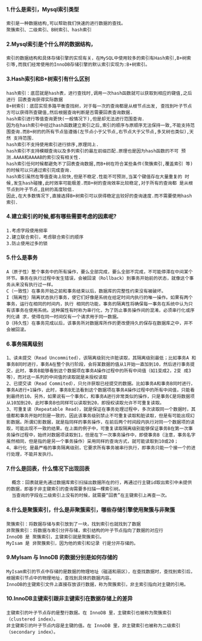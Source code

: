 #### 1.什么是索引，Mysql索引类型
    索引是一种数据结构,可以帮助我们快速的进行数据的查找。
    聚簇索引、二级索引、B树索引、hash索引
#### 2.Mysql索引是个什么样的数据结构，
    索引的数据结构和具体存储引擎的实现有关，在MySQL中使用较多的索引有Hash索引,B+树索 引等,而我们经常使用的InnoDB存储引擎的默认索引实现为:B+树索引。
#### 3.Hash索引和B+树索引有什么区别
    hash索引：底层就是hash表，进行查找时,调用一次hash函数就可以获取到相应的键值,之后进行 回表查询获得实际数据
    B+树索引：底层实现多路平衡查找树，对于每一次的查询都是从根节点出发, 查找到叶子节点方可以获得所查键值,然后根据查询判断是否需要回表查询数据.
    hash索引进行等值查询更快(一般情况下),但是却无法进行范围查询.
    因为在hash索引中经过hash函数建立索引之后,索引的顺序与原顺序无法保持一致,不能支持范 围查询.而B+树的的所有节点皆遵循(左节点小于父节点,右节点大于父节点,多叉树也类似),天然 支持范围.
    hash索引不支持使用索引进行排序,原理同上.
    hash索引不支持模糊查询以及多列索引的最左前缀匹配.原理也是因为hash函数的不可 预测.AAAA和AAAAB的索引没有相关性.
    hash索引任何时候都避免不了回表查询数据,而B+树在符合某些条件(聚簇索引,覆盖索引 等)的时候可以只通过索引完成查询.
    hash索引虽然在等值查询上较快,但是不稳定.性能不可预测,当某个键值存在大量重复的 时候,发生hash碰撞,此时效率可能极差.而B+树的查询效率比较稳定,对于所有的查询都 是从根节点到叶子节点,且树的高度较低.
    因此,在大多数情况下,直接选择B+树索引可以获得稳定且较好的查询速度.而不需要使用hash 索引.
#### 4.建立索引的时候,都有哪些需要考虑的因素呢?
    1.考虑字段使用频率
    2.建立联合索引，考虑联合索引的顺序
    3.防止使用过多的锁
#### 5.什么是事务
    A（原子性）整个事务中的所有操作，要么全部完成，要么全部不完成，不可能停滞在中间某个环节。事务在执行过程中发生错误，会被回滚（Rollback）到事务开始前的状态，就像这个事务从来没有执行过一样。
    C（一致性）在事务开始之前和事务结束以后，数据库的完整性约束没有被破坏。
    I（隔离性）隔离状态执行事务，使它们好像是系统在给定时间内执行的唯一操作。如果有两个事务，运行在相同的时间内，执行 相同的功能，事务的隔离性将确保每一事务在系统中认为只有该事务在使用系统。这种属性有时称为串行化，为了防止事务操作间的混淆，必须串行化或序列化请 求，使得在同一时间仅有一个请求用于同一数据。
    D（持久性）在事务完成以后，该事务所对数据库所作的更改便持久的保存在数据库之中，并不会被回滚。 
#### 6.事务隔离级别
    1、读未提交（Read Uncommited），该隔离级别允许脏读取，其隔离级别最低；比如事务A 和事务B同时进行，事务A在整个执行阶段，会将某数据的值从1开始一直加到10，然后进行事务提交，此时，事务B能够看到这个数据项在事务A操作过程中的所有中间值（如1变成2，2变 成3等），而对这一系列的中间值的读取就是未授权读取
    2、已提交读（Read Commited），只允许获取已经提交的数据。比如事务A和事务B同时进行，事务A进行+1操作，此时，事务B无法看到这个数据项在事务A操作过程中的所有中间值，只能看到最终的10。另外，如果说有一个事务C，和事务A进行非常类似的操作，只是事务C是将数据项从10加到20，此时事务B也同样可以读取到20，即授权读取允许不可重复读取。
    3、可重复读（Repeatable Read)，就是保证在事务处理过程中，多次读取同一个数据时，其值都和事务开始时刻是一致的，因此该事务级别禁止不可重复读取和脏读取，但是有可能出现幻影数据。所谓幻影数据，就是指同样的事务操作，在前后两个时间段内执行对同一个数据项的读取，可能出现不一致的结果。在上面的例子中，可重复读取隔离级别能够保证事务B在第一次事务操作过程中，始终对数据项读取到1，但是在下一次事务操作中，即使事务B（注意，事务名字虽然相同，但是指的是另一个事务操作）采用同样的查询方式，就可能读取到10或20；
    4、串行化 是最严格的事务隔离级别，它要求所有事务被串行执行，即事务只能一个接一个的进行处理，不能并发执行。
#### 7.什么是回表，什么情况下出现回表
      概念：回表就是先通过数据库索引扫描出数据所在的行，再通过行主键id取出索引中未提供的数据，即基于非主键索引的查询需要多扫描一棵索引树。
      当查询的字段在二级索引上没有的时候，就需要“回表”在主键索引上再查一次。
#### 8.什么是聚簇索引，什么是非聚簇索引，哪些存储引擎使用聚簇与非聚簇
    聚簇索引：将数据存储与索引放到了一块，找到索引也就找到了数据
    非聚簇索引：将数据与索引分开存储，索引结构的叶子节点指向了数据的对应行
    InnoDB 是 聚簇索引，主键索引就是聚簇索引。
    MyIsam 是 非聚簇索引，因为他的索引和记录 行是分开存储的。
#### 9.MyIsam 与 InnoDB 的数据分别是如何存储的
    MyIsam索引的节点中存储的是数据的物理地址（磁道和扇区），在查找数据时，查找到索引后，根据索引节点中的物理地址，查找到具体的数据内容。
    InnoDB的主键索引文件上直接存放该行数据，称为聚簇索引，非主索引指向对主键的引用。
#### 10.InnoDB主键索引跟非主键索引在数据存储上的差异
    主键索引的叶子节点存的是整行数据。在 InnoDB 里，主键索引也被称为聚簇索引 （clustered index）。
    非主键索引的叶子节点内容是主键的值。在 InnoDB 里，非主键索引也被称为二级索引 （secondary index）。
